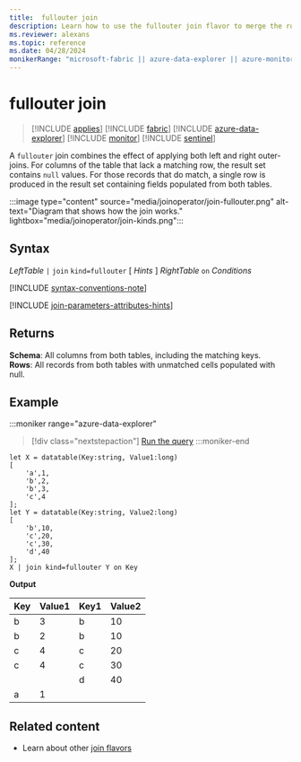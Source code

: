 ```yaml
---
title:  fullouter join
description: Learn how to use the fullouter join flavor to merge the rows of two tables. 
ms.reviewer: alexans
ms.topic: reference
ms.date: 04/28/2024
monikerRange: "microsoft-fabric || azure-data-explorer || azure-monitor || microsoft-sentinel "
---
```


# fullouter join

> [!INCLUDE [applies](../includes/applies-to-version/applies.md)] [!INCLUDE [fabric](../includes/applies-to-version/fabric.md)] [!INCLUDE [azure-data-explorer](../includes/applies-to-version/azure-data-explorer.md)] [!INCLUDE [monitor](../includes/applies-to-version/monitor.md)] [!INCLUDE [sentinel](../includes/applies-to-version/sentinel.md)] 


A `fullouter` join combines the effect of applying both left and right outer-joins. For columns of the table that lack a matching row, the result set contains `null` values. For those records that do match, a single row is produced in the result set containing fields populated from both tables.

:::image type="content" source="media/joinoperator/join-fullouter.png" alt-text="Diagram that shows how the join works." lightbox="media/joinoperator/join-kinds.png":::

## Syntax

*LeftTable* `|` `join` `kind=fullouter` [ *Hints* ] *RightTable* `on` *Conditions*

[!INCLUDE [syntax-conventions-note](../includes/syntax-conventions-note.md)]

[!INCLUDE [join-parameters-attributes-hints](../includes/join-parameters-attributes-hints.md)]

## Returns

**Schema**: All columns from both tables, including the matching keys.  
**Rows**: All records from both tables with unmatched cells populated with null.

## Example

:::moniker range="azure-data-explorer"
> [!div class="nextstepaction"]
> <a href="https://dataexplorer.azure.com/clusters/help/databases/Samples?query=H4sIAAAAAAAAA8tJLVGIULBVSEksAcKknFQN79RKq%2BKSosy8dB2FsMSc0lRDq5z8vHRNrmguBSBQT1TXMdSBMJPUdYwQTGMoM1ldx4Qr1porB2h0JH6jjVCNBhpiaIAwxQiJbQxjpwBNNwAZH6FQo5CVn5mnkJ2Zl2KbVpqTk19akloEtDI%2FTwFoEwDuw%2F%2BW2gAAAA%3D%3D" target="_blank">Run the query</a>
:::moniker-end

```kusto
let X = datatable(Key:string, Value1:long)
[
    'a',1,
    'b',2,
    'b',3,
    'c',4
];
let Y = datatable(Key:string, Value2:long)
[
    'b',10,
    'c',20,
    'c',30,
    'd',40
];
X | join kind=fullouter Y on Key
```

**Output**

|Key|Value1|Key1|Value2|
|---|---|---|---|
|b|3|b|10|
|b|2|b|10|
|c|4|c|20|
|c|4|c|30|
|||d|40|
|a|1|||

## Related content

* Learn about other [join flavors](join-operator.md#returns)
